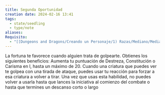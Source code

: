```yaml
---
title: Segunda Oportunidad
creation date: 2024-02-16 13:41
tags:
  - state/seedling
  - type/note
aliases: 
Requisito:
  - "[[Dungeons and Dragons/Creando un Personaje/1) Razas/Mediano/Mediano|Mediano]]"
---
```


La fortuna te favorece cuando alguien trata de golpearte. Obtienes los siguientes beneficios:
Aumenta tu puntuación de Destreza, Constitución o Carisma en l, hasta un máximo de 20.
Cuando una criatura que puedes ver te golpea con una tirada de ataque, puedes usar tu reacción para forzar a esa criatura a volver a tirar. Una vez que usas esta habilidad, no puedes volver a usarla hasta que lances la iniciativa al comienzo del combate o hasta que termines un descanso corto o largo
